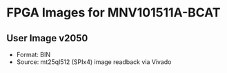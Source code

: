 FPGA Images for MNV101511A-BCAT
===============================

## User Image v2050

- Format: BIN
- Source: mt25ql512 (SPIx4) image readback via Vivado
